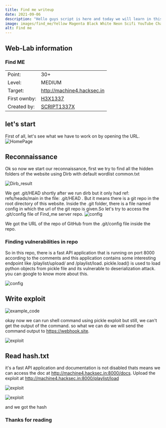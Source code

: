 ```yaml
---
title: Find me writeup
date: 2021-09-06
description: "Hello guys script is here and today we will learn in this post how we can own find me web-lab"
image: images/find_me/Yellow Magenta Black White Neon Scifi YouTube Channel Art (2).png
alt: Find me
---
```


## Web-Lab information

### Find ME

|              |                                                     |
| ------------ | --------------------------------------------------- |
| Point:       | 30+                                                 |
| Level:       | MEDIUM                                              |
| Target:      | http://machine4.hacksec.in                          |
| First ownby: | [H3X1337](https://www.app.hacksec.in/profile/63)    |
| Created by:  | [SCRIPT1337X](https://www.app.hacksec.in/profile/1) |

## let's start

First of all, let's see what we have to work on by opening the URL.
![HomePage](/images/find_me/Home.PNG)

## Reconnaissance

Ok so now we start our reconnaissance, first we try to find all the hidden folders of the website using Dirb with default wordlist common.txt

![Dirb_result](/images/find_me/Dirb.PNG)

We get .git/HEAD shortly after we run dirb but it only had ref: refs/heads/main in the file: .git/HEAD . But it means there is a git repo in the root directory of this website. Inside the .git folder, there is a file named config in which the url of the git repo is given.So let's try to access the .git/config file of Find_me server repo.
![config](/images/find_me/config.PNG)

We got the URL of the repo of GitHub from the .git/config file inside the repo.

### Finding vulnerabilities in repo

So in this repo, there is a fast API application that is running on port 8000 according to the comments and this application contains some interesting endpoint like /playlist/upload/ and /playlist/load. pickle.load() is used to load python objects from pickle file and its vulnerable to deserialization attack. you can google to know more about this.

![config](/images/find_me/Source_code.PNG)

## Write exploit

![example_code](/images/find_me/example_code.PNG)

okay now we can run shell command using pickle exploit but still, we can't get the output of the command.
so what we can do we will send the command output to https://webhook.site.

![exploit](/images/find_me/exploit.PNG)

## Read hash.txt

it's a fast API application and documentation is not disabled thats means we can access the doc at http://machine4.hacksec.in:8000/docs. Upload the exploit at http://machine4.hacksec.in:8000/playlist/load

![exploit](/images/find_me/upload_exploit.PNG)

![exploit](/images/find_me/hash.PNG)

and we got the hash

### Thanks for reading
